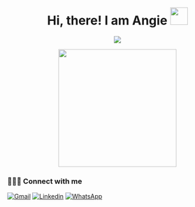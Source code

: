 <div align="center">
<h1> Hi, there! I am Angie    
<img src = "https://raw.githubusercontent.com/MartinHeinz/MartinHeinz/master/wave.gif" width = 40> 
</h1>

<p>
  <a href="https://github.com/jaypavasiya">
  <img src="https://readme-typing-svg.herokuapp.com?lines=Front+End+Developer;&center=true&width=500&height=50">
  </a>
</p>

<p>
<img src="https://media.giphy.com/media/QvpqTCiEcwtvx6wwJK/giphy.gif" width="270" height="270" frameBorder="0" class="giphy-embed" allowFullScreen></img></p>
</div>

### 👩🏻‍💻 Connect with me

[![Gmail](https://img.shields.io/badge/-angiemariscalpomacaja@gmail.com-006bed?style=flat-square&logo=Gmail&logoColor=white&link=mailto:angiemariscalpomacaja@gmail.com)](mailto:angiemariscalpomacaja@gmail.com)
[![Linkedin](https://img.shields.io/badge/-LinkedIn-blue?style=flat&logo=Linkedin&logoColor=white&link=https://www.linkedin.com/in/angie-mariscal/)](https://www.linkedin.com/in/angie-mariscal/)
[![WhatsApp](https://img.shields.io/badge/-WhatsApp-25D366?style=flat&logo=WhatsApp&logoColor=white&link=https://api.whatsapp.com/send?phone=+51922680724)](https://api.whatsapp.com/send?phone=+51922680724)